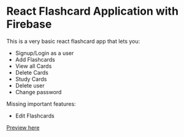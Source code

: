 # React Flashcard Application with Firebase

This is a very basic react flashcard app that lets you:

- Signup/Login as a user
- Add Flashcards
- View all Cards
- Delete Cards
- Study Cards
- Delete user
- Change password

Missing important features:

- Edit Flashcards

[Preview here](https://harmonious-platypus-6d8124.netlify.app/)

